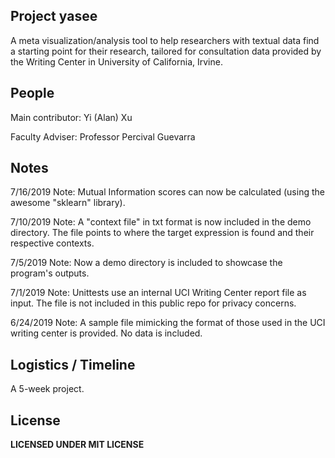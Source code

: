 Project yasee
---
A meta visualization/analysis tool to help researchers with textual data find a starting point for their research, tailored for consultation data
provided by the Writing Center in University of California, Irvine.


People
---
Main contributor: Yi (Alan) Xu

Faculty Adviser: Professor Percival Guevarra


Notes
---
7/16/2019 Note:
Mutual Information scores can now be calculated (using the awesome "sklearn" library).


7/10/2019 Note:
A "context file" in txt format is now included in the demo directory. The file points to where the target expression is found and their respective contexts.


7/5/2019 Note:
Now a demo directory is included to showcase the program's outputs.


7/1/2019 Note:
Unittests use an internal UCI Writing Center report file as input. The file is not included
in this public repo for privacy concerns. 


6/24/2019 Note:
A sample file mimicking the format of those used in the UCI writing center is provided. 
No data is included.


Logistics / Timeline
---
A 5-week project.


License
---
**LICENSED UNDER MIT LICENSE**
